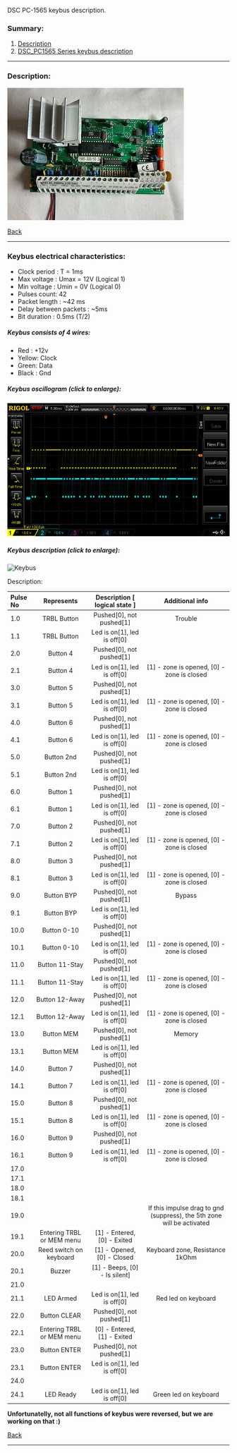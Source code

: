 DSC PC-1565 keybus description.

### Summary:

1. [Description](#description)
2. [DSC_PC1565 Series keybus description](#keybus)

------------------------------------------------------------------------------------------------------------------
### Description:

![Panel](.docs/panels_photos/DSC_PC1565.jpg) <!-- .element height="50%" width="50%" -->

[Back](#summary)

------------------------------------------------------------------------------------------------------------------
### Keybus electrical characteristics:

- Clock period : T = 1ms
- Max voltage : Umax = 12V (Logical 1)
- Min voltage : Umin = 0V (Logical 0)
- Pulses count: 42
- Packet length : ~42 ms
- Delay between packets : ~5ms
- Bit duration : 0.5ms (T/2)

##### Keybus consists of 4 wires:

- Red : +12v
- Yellow: Clock
- Green: Data
- Black : Gnd

##### Keybus oscillogram (click to enlarge):

![Keybus](.docs/oscilloscope_photos/dsc1565_oscillogram.jpg) <!-- .element height="50%" width="50%" -->

##### Keybus description (click to enlarge):

![Keybus](.docs/DSC_PC1565.jpg) <!-- .element height="50%" width="50%" -->

Description:

| Pulse No | Represents | Description [ logical state ] | Additional info |
|:--------------|:----------------:|:----------------:|:----------------:|
|1.0|TRBL Button|Pushed[0], not pushed[1]| Trouble |
|1.1|TRBL Button|Led is on[1], led is off[0]| |
|2.0|Button 4|Pushed[0], not pushed[1]| |
|2.1|Button 4|Led is on[1], led is off[0]| [1] - zone is opened, [0] - zone is closed |
|3.0|Button 5|Pushed[0], not pushed[1]| |
|3.1|Button 5|Led is on[1], led is off[0]| [1] - zone is opened, [0] - zone is closed |
|4.0|Button 6|Pushed[0], not pushed[1]|  |
|4.1|Button 6|Led is on[1], led is off[0]| [1] - zone is opened, [0] - zone is closed |
|5.0|Button 2nd|Pushed[0], not pushed[1]| |
|5.1|Button 2nd|Led is on[1], led is off[0]| |
|6.0|Button 1|Pushed[0], not pushed[1]|  |
|6.1|Button 1|Led is on[1], led is off[0]| [1] - zone is opened, [0] - zone is closed |
|7.0|Button 2|Pushed[0], not pushed[1]|  |
|7.1|Button 2|Led is on[1], led is off[0]| [1] - zone is opened, [0] - zone is closed |
|8.0|Button 3|Pushed[0], not pushed[1]| |
|8.1|Button 3|Led is on[1], led is off[0]| [1] - zone is opened, [0] - zone is closed |
|9.0|Button BYP|Pushed[0], not pushed[1]| Bypass |
|9.1|Button BYP|Led is on[1], led is off[0]| |
|10.0|Button 0-10|Pushed[0], not pushed[1]| |
|10.1|Button 0-10|Led is on[1], led is off[0]| [1] - zone is opened, [0] - zone is closed |
|11.0|Button 11-Stay|Pushed[0], not pushed[1]| |
|11.1|Button 11-Stay|Led is on[1], led is off[0]| [1] - zone is opened, [0] - zone is closed |
|12.0|Button 12-Away|Pushed[0], not pushed[1]| |
|12.1|Button 12-Away|Led is on[1], led is off[0]| [1] - zone is opened, [0] - zone is closed |
|13.0|Button MEM|Pushed[0], not pushed[1]| Memory |
|13.1|Button MEM|Led is on[1], led is off[0]| |
|14.0|Button 7|Pushed[0], not pushed[1]| |
|14.1|Button 7|Led is on[1], led is off[0]| [1] - zone is opened, [0] - zone is closed |
|15.0|Button 8|Pushed[0], not pushed[1]| |
|15.1|Button 8|Led is on[1], led is off[0]| [1] - zone is opened, [0] - zone is closed |
|16.0|Button 9|Pushed[0], not pushed[1]|  |
|16.1|Button 9|Led is on[1], led is off[0]| [1] - zone is opened, [0] - zone is closed |
|17.0| | | |
|17.1| | | |
|18.0| | | |
|18.1| | | |
|19.0| | | If this impulse drag to gnd (suppress), the 5th zone will be activated |
|19.1| Entering TRBL or MEM menu | [1] - Entered, [0] - Exited | |
|20.0|Reed switch on keyboard | [1] - Opened, [0] - Closed | Keyboard zone, Resistance 1kOhm |
|20.1|Buzzer|[1] - Beeps, [0] - Is silent] | |
|21.0| | | |
|21.1|LED Armed|Led is on[1], led is off[0]| Red led on keyboard |
|22.0|Button CLEAR|Pushed[0], not pushed[1]| |
|22.1| Entering TRBL or MEM menu | [0] - Entered, [1] - Exited | |
|23.0|Button ENTER|Pushed[0], not pushed[1]|  |
|23.1|Button ENTER|Led is on[1], led is off[0]| |
|24.0| | | | 
|24.1|LED Ready|Led is on[1], led is off[0]| Green led on keyboard |


**Unfortunatelly, not all functions of keybus were reversed, but we are working on that :)**


[Back](#summary)

------------------------------------------------------------------------------------------------------------------
